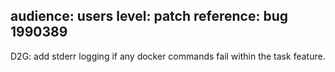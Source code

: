audience: users
level: patch
reference: bug 1990389
---
D2G: add stderr logging if any docker commands fail within the task feature.
